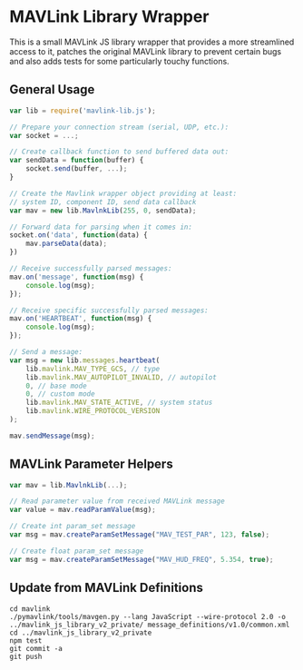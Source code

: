 # MAVLink Library Wrapper

This is a small MAVLink JS library wrapper that provides a more streamlined access to it, patches the original MAVLink library to prevent certain bugs and also adds tests for some particularly touchy functions.

## General Usage

```javascript
var lib = require('mavlink-lib.js');

// Prepare your connection stream (serial, UDP, etc.):
var socket = ...;

// Create callback function to send buffered data out:
var sendData = function(buffer) {
	socket.send(buffer, ...);
}

// Create the Mavlink wrapper object providing at least:
// system ID, component ID, send data callback
var mav = new lib.MavlnkLib(255, 0, sendData);

// Forward data for parsing when it comes in:
socket.on('data', function(data) {
	mav.parseData(data);
})

// Receive successfully parsed messages:
mav.on('message', function(msg) {
	console.log(msg);
});

// Receive specific successfully parsed messages:
mav.on('HEARTBEAT', function(msg) {
	console.log(msg);
});

// Send a message:
var msg = new lib.messages.heartbeat(
    lib.mavlink.MAV_TYPE_GCS, // type
    lib.mavlink.MAV_AUTOPILOT_INVALID, // autopilot
    0, // base mode
    0, // custom mode
    lib.mavlink.MAV_STATE_ACTIVE, // system status
    lib.mavlink.WIRE_PROTOCOL_VERSION
);

mav.sendMessage(msg);
```

## MAVLink Parameter Helpers

```javascript
var mav = lib.MavlnkLib(...);

// Read parameter value from received MAVLink message
var value = mav.readParamValue(msg);

// Create int param_set message
var msg = mav.createParamSetMessage("MAV_TEST_PAR", 123, false);

// Create float param_set message
var msg = mav.createParamSetMessage("MAV_HUD_FREQ", 5.354, true);
````

## Update from MAVLink Definitions

```
cd mavlink
./pymavlink/tools/mavgen.py --lang JavaScript --wire-protocol 2.0 -o ../mavlink_js_library_v2_private/ message_definitions/v1.0/common.xml
cd ../mavlink_js_library_v2_private
npm test
git commit -a
git push
```
